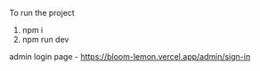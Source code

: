 To run the project
1) npm i 
2) npm run dev

admin login page - https://bloom-lemon.vercel.app/admin/sign-in
